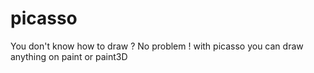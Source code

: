 # picasso
You don't know how to draw ? No problem ! with picasso you can draw anything on paint or paint3D
